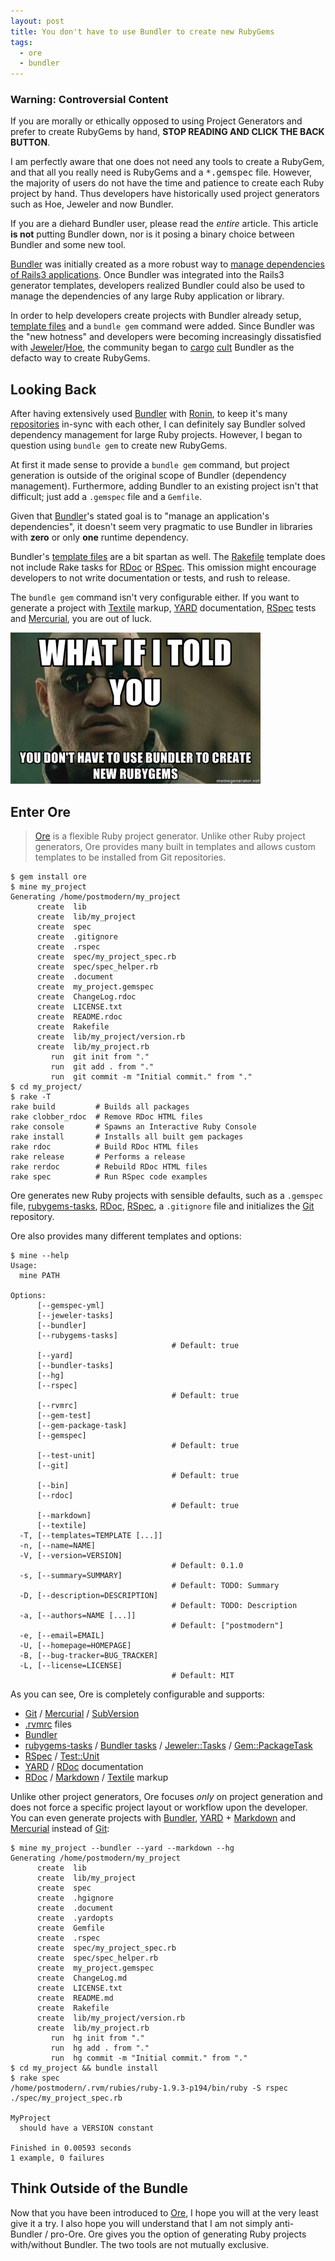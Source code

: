 ```yaml
---
layout: post
title: You don't have to use Bundler to create new RubyGems
tags:
  - ore
  - bundler
---
```


<div class="warning">
  <h3>Warning: Controversial Content</h3>

  <p>
  If you are morally or ethically opposed to using Project Generators
  and prefer to create RubyGems by hand,
  <strong>STOP READING AND CLICK THE BACK BUTTON</strong>.
  </p>

  <p>
  I am perfectly aware that one does not need any tools to create a RubyGem,
  and that all you really need is RubyGems and a <kbd>*.gemspec</kbd>
  file. However, the majority of users do not have the time and patience
  to create each Ruby project by hand. Thus developers have historically used
  project generators such as Hoe, Jeweler and now Bundler.
  </p>

  <p>
  If you are a diehard Bundler user, please read the <em>entire</em> article.
  This article <strong>is not</strong> putting Bundler down,
  nor is it posing a binary choice between Bundler and some new tool.
  </p>
</div>

[Bundler] was initially created as a more robust way to [manage dependencies
of Rails3 applications][1]. Once Bundler was integrated
into the Rails3 generator templates, developers realized Bundler could also
be used to manage the dependencies of any large Ruby application or library.

In order to help developers create projects with Bundler already setup,
[template files][2] and a `bundle gem` command were added.
Since Bundler was the "new hotness" and developers were becoming increasingly
dissatisfied with [Jeweler]/[Hoe], the community began to
[cargo][3] [cult][4] Bundler as the defacto way to create RubyGems.

## Looking Back

After having extensively used [Bundler] with [Ronin][7], to keep it's many
[repositories][8] in-sync with each other, I can definitely say Bundler
solved dependency management for large Ruby projects.
However, I began to question using `bundle gem` to create new RubyGems.

At first it made sense to provide a `bundle gem` command, but project
generation is outside of the original scope of Bundler (dependency management).
Furthermore, adding Bundler to an existing project isn't that difficult;
just add a `.gemspec` file and a `Gemfile`.

Given that [Bundler]'s stated goal is to "manage an application's dependencies",
it doesn't seem very pragmatic to use Bundler in libraries with
**zero** or only **one** runtime dependency.

Bundler's [template files][2] are a bit spartan as well.
The [Rakefile][5] template does not include Rake tasks for [RDoc] or [RSpec].
This omission might encourage developers to not write documentation or tests,
and rush to release.

The `bundle gem` command isn't very configurable either. If you want to generate
a project with [Textile] markup, [YARD] documentation, [RSpec] tests and
[Mercurial][hg], you are out of luck.

<img class="span-18" src="/images/2012/05/20/you-dont-have-to-use-bundler-to-create-new-rubygems/morpheus.jpg" />

## Enter Ore

> [Ore] is a flexible Ruby project generator. Unlike other Ruby project
> generators, Ore provides many built in templates and allows custom templates
> to be installed from Git repositories.

    $ gem install ore
    $ mine my_project
    Generating /home/postmodern/my_project
          create  lib
          create  lib/my_project
          create  spec
          create  .gitignore
          create  .rspec
          create  spec/my_project_spec.rb
          create  spec/spec_helper.rb
          create  .document
          create  my_project.gemspec
          create  ChangeLog.rdoc
          create  LICENSE.txt
          create  README.rdoc
          create  Rakefile
          create  lib/my_project/version.rb
          create  lib/my_project.rb
             run  git init from "."
             run  git add . from "."
             run  git commit -m "Initial commit." from "."
    $ cd my_project/
    $ rake -T
    rake build         # Builds all packages
    rake clobber_rdoc  # Remove RDoc HTML files
    rake console       # Spawns an Interactive Ruby Console
    rake install       # Installs all built gem packages
    rake rdoc          # Build RDoc HTML files
    rake release       # Performs a release
    rake rerdoc        # Rebuild RDoc HTML files
    rake spec          # Run RSpec code examples

Ore generates new Ruby projects with sensible defaults, such as
a `.gemspec` file, [rubygems-tasks], [RDoc], [RSpec], a `.gitignore` file
and initializes the [Git][git] repository.

Ore also provides many different templates and options:

    $ mine --help
    Usage:
      mine PATH
    
    Options:
          [--gemspec-yml]               
          [--jeweler-tasks]             
          [--bundler]                   
          [--rubygems-tasks]            
                                        # Default: true
          [--yard]                      
          [--bundler-tasks]             
          [--hg]                        
          [--rspec]                     
                                        # Default: true
          [--rvmrc]                     
          [--gem-test]                  
          [--gem-package-task]          
          [--gemspec]                   
                                        # Default: true
          [--test-unit]                 
          [--git]                       
                                        # Default: true
          [--bin]                       
          [--rdoc]                      
                                        # Default: true
          [--markdown]                  
          [--textile]                   
      -T, [--templates=TEMPLATE [...]]  
      -n, [--name=NAME]                 
      -V, [--version=VERSION]           
                                        # Default: 0.1.0
      -s, [--summary=SUMMARY]           
                                        # Default: TODO: Summary
      -D, [--description=DESCRIPTION]   
                                        # Default: TODO: Description
      -a, [--authors=NAME [...]]        
                                        # Default: ["postmodern"]
      -e, [--email=EMAIL]               
      -U, [--homepage=HOMEPAGE]         
      -B, [--bug-tracker=BUG_TRACKER]   
      -L, [--license=LICENSE]           
                                        # Default: MIT

As you can see, Ore is completely configurable and supports:

* [Git][git] / [Mercurial][hg] / [SubVersion][svn]
* [.rvmrc] files
* [Bundler]
* [rubygems-tasks] / [Bundler tasks][bundler] / [Jeweler::Tasks][jeweler] /
  [Gem::PackageTask]
* [RSpec] / [Test::Unit]
* [YARD] / [RDoc] documentation
* [RDoc] / [Markdown] / [Textile] markup

Unlike other project generators, Ore focuses _only_ on project generation and
does not force a specific project layout or workflow upon the developer.
You can even generate projects with [Bundler], [YARD] + [Markdown] and
[Mercurial][hg] instead of [Git][git]:

    $ mine my_project --bundler --yard --markdown --hg
    Generating /home/postmodern/my_project
          create  lib
          create  lib/my_project
          create  spec
          create  .hgignore
          create  .document
          create  .yardopts
          create  Gemfile
          create  .rspec
          create  spec/my_project_spec.rb
          create  spec/spec_helper.rb
          create  my_project.gemspec
          create  ChangeLog.md
          create  LICENSE.txt
          create  README.md
          create  Rakefile
          create  lib/my_project/version.rb
          create  lib/my_project.rb
             run  hg init from "."
             run  hg add . from "."
             run  hg commit -m "Initial commit." from "."
    $ cd my_project && bundle install
    $ rake spec
    /home/postmodern/.rvm/rubies/ruby-1.9.3-p194/bin/ruby -S rspec ./spec/my_project_spec.rb
    
    MyProject
      should have a VERSION constant
    
    Finished in 0.00593 seconds
    1 example, 0 failures

## Think Outside of the Bundle

Now that you have been introduced to [Ore], I hope you will at the very least
give it a try. I also hope you will understand that I am not
simply anti-Bundler / pro-Ore. Ore gives you the option of generating Ruby
projects with/without Bundler. The two tools are not mutually exclusive.

[Bundler]: http://gembundler.org/
[Ore]: https://github.com/ruby-ore/ore#readme
[Hoe]: http://docs.seattlerb.org/hoe/

[git]: http://git-scm.com/
[hg]: http://mercurial.selenic.com/
[svn]: http://subversion.tigris.org/

[rubygems-tasks]: https://github.com/postmodern/rubygems-tasks#readme
[bundler]: http://gembundler.com/
[jeweler]: https://github.com/technicalpickles/jeweler#readme
[Gem::PackageTask]: http://rubygems.rubyforge.org/rubygems-update/Gem/PackageTask.html

[.rvmrc]: https://rvm.io/workflow/rvmrc/#project

[Rspec]: http://rspec.info/
[Test::Unit]: http://test-unit.rubyforge.org/

[YARD]: http://yardoc.org/
[RDoc]: http://rdoc.rubyforge.org/
[Markdown]: http://daringfireball.net/projects/markdown/
[Textile]: http://textile.sitemonks.com/

[1]: http://yehudakatz.com/2010/09/30/bundler-as-simple-as-what-you-did-before/
[2]: https://github.com/carlhuda/bundler/tree/master/lib/bundler/templates
[3]: http://railscasts.com/episodes/245-new-gem-with-bundler
[4]: https://github.com/radar/guides/blob/master/gem-development.md
[5]: https://github.com/carlhuda/bundler/blob/master/lib/bundler/templates/newgem/Rakefile.tt
[6]: https://github.com/carlhuda/bundler/blob/master/lib/bundler/templates/newgem/gitignore.tt
[7]: https://github.com/ronin-ruby/ronin/blob/master/Gemfile
[8]: https://github.com/ronin-ruby/
